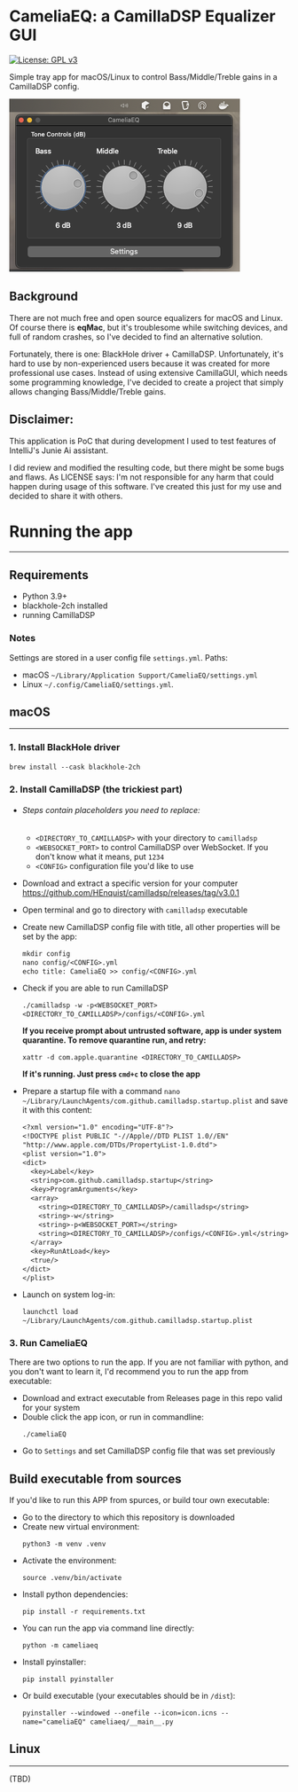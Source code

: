 # CameliaEQ: a CamillaDSP Equalizer GUI 
[![License: GPL v3](https://img.shields.io/badge/License-GPL_v3-blue.svg)](https://www.gnu.org/licenses/gpl-3.0)

Simple tray app for macOS/Linux to control Bass/Middle/Treble gains in a CamillaDSP config.

![Scrshot](eqalizer.png)

## Background
There are not much free and open source equalizers for macOS and Linux. Of course there is
__eqMac__, but it's troublesome while switching devices, and full of random crashes, so I've decided 
to find an alternative solution.

Fortunately, there is one: BlackHole driver + CamillaDSP. Unfortunately, it's hard to use
by non-experienced users because it was created for more professional use cases.
Instead of using extensive CamillaGUI, which needs some programming knowledge, I've decided
to create a project that simply allows changing Bass/Middle/Treble gains.

## Disclaimer:
This application is PoC that during development I used to test features of IntelliJ's 
Junie Ai assistant. 

I did review and modified the resulting code, but there might be some bugs and flaws. 
As LICENSE says: I'm not responsible for any harm that could happen during usage of
this software. I've created this just for my use and decided to share it with others.


# Running the app
___
## Requirements
- Python 3.9+
- blackhole-2ch installed
- running CamillaDSP

### Notes
Settings are stored in a user config file `settings.yml`. Paths:
- macOS `~/Library/Application Support/CameliaEQ/settings.yml`
- Linux `~/.config/CameliaEQ/settings.yml`.


## macOS
___

### 1. Install BlackHole driver
```commandline
brew install --cask blackhole-2ch
```

### 2. Install CamillaDSP (the trickiest part)

- ###### Steps contain placeholders you need to replace:
  - `<DIRECTORY_TO_CAMILLADSP>` with your directory to `camilladsp`
  - `<WEBSOCKET_PORT>` to control CamillaDSP over WebSocket. If you don't know what it means, put `1234`
  - `<CONFIG>` configuration file you'd like to use


- Download and extract a specific version for your computer https://github.com/HEnquist/camilladsp/releases/tag/v3.0.1
- Open terminal and go to directory with `camilladsp` executable
- Create new CamillaDSP config file with title, all other properties will be set by the app:
  ```
  mkdir config
  nano config/<CONFIG>.yml
  echo title: CameliaEQ >> config/<CONFIG>.yml
  ```
- Check if you are able to run CamillaDSP 
  ```
  ./camilladsp -w -p<WEBSOCKET_PORT> <DIRECTORY_TO_CAMILLADSP>/configs/<CONFIG>.yml
  ```
  
  __If you receive prompt about untrusted software, app is under system quarantine. To remove quarantine run, and retry:__ 
  ```
  xattr -d com.apple.quarantine <DIRECTORY_TO_CAMILLADSP> 
  ```

  __If it's running. Just press `cmd+c` to close the app__
- Prepare a startup file with a command `nano ~/Library/LaunchAgents/com.github.camilladsp.startup.plist` 
  and save it with this content:
  ```
  <?xml version="1.0" encoding="UTF-8"?>
  <!DOCTYPE plist PUBLIC "-//Apple//DTD PLIST 1.0//EN" "http://www.apple.com/DTDs/PropertyList-1.0.dtd">
  <plist version="1.0">
  <dict>
    <key>Label</key>
    <string>com.github.camilladsp.startup</string>
    <key>ProgramArguments</key>
    <array>
      <string><DIRECTORY_TO_CAMILLADSP>/camilladsp</string>
      <string>-w</string>
      <string>-p<WEBSOCKET_PORT></string>
      <string><DIRECTORY_TO_CAMILLADSP>/configs/<CONFIG>.yml</string>
    </array>
    <key>RunAtLoad</key>
    <true/>
  </dict>
  </plist>
  ```
- Launch on system log-in:
  ```commandline
  launchctl load ~/Library/LaunchAgents/com.github.camilladsp.startup.plist
  ```

### 3. Run CameliaEQ
There are two options to run the app. If you are not familiar with python, and you don't want to learn it, 
I'd recommend you to run the app from executable:

- Download and extract executable from Releases page in this repo valid for your system
- Double click the app icon, or run in commandline:
  ```commandline
  ./cameliaEQ
  ```
- Go to `Settings` and set CamillaDSP config file that was set previously

## Build executable from sources
If you'd like to run this APP from spurces, or build tour own executable:
   - Go to the directory to which this repository is downloaded
   - Create new virtual environment:
     ```commandline
     python3 -m venv .venv
     ```
   - Activate the environment:
     ```commandline
     source .venv/bin/activate
     ```
   - Install python dependencies:
     ```commandline
     pip install -r requirements.txt
     ```
   - You can run the app via command line directly:
     ```commandline
     python -m cameliaeq
     ```
   - Install pyinstaller:
     ```commandline
     pip install pyinstaller
     ```
   - Or build executable (your executables should be in `/dist`):
     ```commandline
     pyinstaller --windowed --onefile --icon=icon.icns --name="cameliaEQ" cameliaeq/__main__.py
     ```

## Linux
___
(TBD)
